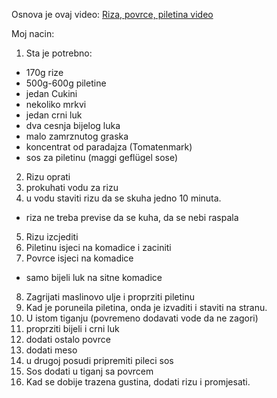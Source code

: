 Osnova je ovaj video: [Riza, povrce, piletina video](https://www.youtube.com/watch?v=5BbPSeynPkI)

Moj nacin:
1. Sta je potrebno:
  - 170g rize
  - 500g-600g piletine
  - jedan Cukini
  - nekoliko mrkvi
  - jedan crni luk
  - dva cesnja bijelog luka
  - malo zamrznutog graska
  - koncentrat od paradajza (Tomatenmark)
  - sos za piletinu (maggi geflügel sose)
2. Rizu oprati
3. prokuhati vodu za rizu
4. u vodu staviti rizu da se skuha jedno 10 minuta.
  - riza ne treba previse  da se kuha, da se nebi raspala
5. Rizu izcjediti
6. Piletinu isjeci na komadice i zaciniti
7. Povrce isjeci na komadice
  - samo bijeli luk na sitne komadice
8. Zagrijati maslinovo ulje i proprziti piletinu
9. Kad je poruneila piletina, onda je izvaditi i staviti na stranu.
10. U istom tiganju (povremeno dodavati vode da ne zagori)
  1. proprziti bijeli i crni luk
  2. dodati ostalo povrce
11. dodati meso
12. u drugoj posudi pripremiti pileci sos
13. Sos dodati u tiganj sa povrcem
14. Kad se dobije trazena gustina, dodati rizu i promjesati.
